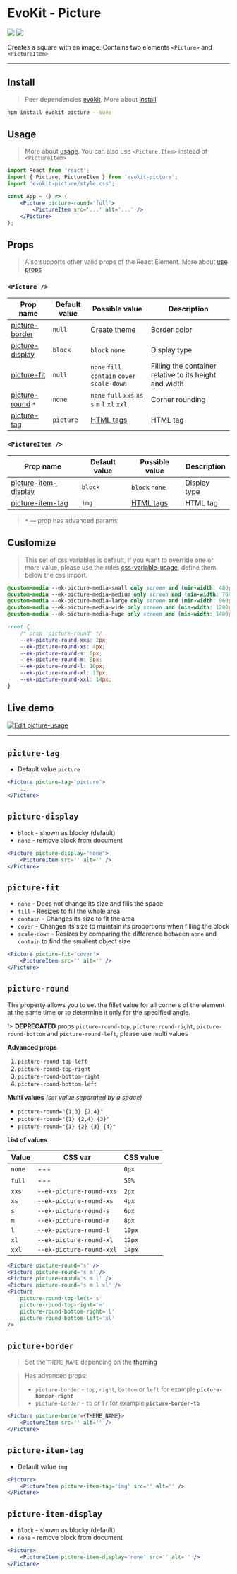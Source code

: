 [evokit]: /packages/evokit/
[CHANGELOG]: /packages/evokit-picture/CHANGELOG.md

[css-variable-usage]: //w3schools.com/css/css3_variables.asp
[html-all-tags]: //www.w3schools.com/tags/default.asp

[create_theme]: /docs/base/theme.md
[installation]: /docs/getting-started/installation.md
[quik-start]: /docs/getting-started/quick-start.md
[use-props]: /docs/getting-started/props.md

[picture-border]: #picture-border
[picture-display]: #picture-display
[picture-fit]: #picture-fit
[picture-item-display]: #picture-item-display
[picture-item-tag]: #picture-item-tag
[picture-round]: #picture-round
[picture-tag]: #picture-tag

# EvoKit - Picture

[![](https://img.shields.io/npm/v/evokit-picture.svg)](https://www.npmjs.com/package/evokit-picture)
[![](https://img.shields.io/badge/page-CHANGELOG-42b983)][CHANGELOG]

Creates a square with an image. Contains two elements `<Picture>` and `<PictureItem>`

---

## Install

> Peer dependencies [evokit]. More about [install][installation]

```bash
npm install evokit-picture --save
```

## Usage

> More about [usage][quik-start]. You can also use `<Picture.Item>` instead of `<PictureItem>`

```jsx
import React from 'react';
import { Picture, PictureItem } from 'evokit-picture';
import 'evokit-picture/style.css';

const App = () => (
    <Picture picture-round='full'>
        <PictureItem src='...' alt='...' />
    </Picture>
);
```

## Props

> Also supports other valid props of the React Element. More about [use props][use-props]

### `<Picture />`

| Prop name           | Default value | Possible value | Description  |
|---------------------|---------------|----------------|--------------|
| [picture-border]    | `null`        | [Create theme][create_theme]  | Border color |
| [picture-display]   | `block`       | `block` `none` | Display type |
| [picture-fit]       | `null`        | `none` `fill` `contain` `cover` `scale-down`    | Filling the container relative to its height and width |
| [picture-round] `*` | `none`        | `none` `full` `xxs` `xs` `s` `m` `l` `xl` `xxl` | Corner rounding |
| [picture-tag]       | `picture`     | [HTML tags][html-all-tags] | HTML tag    |

### `<PictureItem />`

| Prop name                | Default value | Possible value             | Description  |
|--------------------------|---------------|----------------------------|--------------|
| [picture-item-display]   | `block`       | `block` `none`             | Display type |
| [picture-item-tag]       | `img`         | [HTML tags][html-all-tags] | HTML tag     |


> `*` — prop has advanced params

## Customize

> This set of css variables is default, if you want to override one or more value, please use the rules [css-variable-usage], define them below the css import.

```css
@custom-media --ek-picture-media-small only screen and (min-width: 480px);
@custom-media --ek-picture-media-medium only screen and (min-width: 768px);
@custom-media --ek-picture-media-large only screen and (min-width: 960px);
@custom-media --ek-picture-media-wide only screen and (min-width: 1200px);
@custom-media --ek-picture-media-huge only screen and (min-width: 1400px);

:root {
    /* prop 'picture-round' */
    --ek-picture-round-xxs: 2px;
    --ek-picture-round-xs: 4px;
    --ek-picture-round-s: 6px;
    --ek-picture-round-m: 8px;
    --ek-picture-round-l: 10px;
    --ek-picture-round-xl: 12px;
    --ek-picture-round-xxl: 14px;
}
```

## Live demo

[![Edit picture-usage](https://codesandbox.io/static/img/play-codesandbox.svg)](https://codesandbox.io/embed/pictureusage-q6brs?fontsize=14&runonclick=0 ':include :type=iframe width=100% height=500px')

---

## `picture-tag`

- Default value `picture`

```jsx
<Picture picture-tag='picture'>
    ...
</Picture>
```

## `picture-display`

- `block` - shown as blocky (default)
- `none` - remove block from document

```jsx
<Picture picture-display='none'>
    <PictureItem src='' alt='' />
</Picture>
```

## `picture-fit`

- `none` - Does not change its size and fills the space
- `fill` - Resizes to fill the whole area
- `contain` - Сhanges its size to fit the area
- `cover` - Сhanges its size to maintain its proportions when filling the block
- `scale-down` - Resizes by comparing the difference between `none` and` contain` to find the smallest object size

```jsx
<Picture picture-fit='cover'>
    <PictureItem src='' alt='' />
</Picture>
```


## `picture-round`

The property allows you to set the fillet value for all corners of the element at the same time or to determine it only for the specified angle.

!> **DEPRECATED** props `picture-round-top`, `picture-round-right`, `picture-round-bottom` and `picture-round-left`, please use multi values

**Advanced props**

1. `picture-round-top-left`
2. `picture-round-top-right`
3. `picture-round-bottom-right`
4. `picture-round-bottom-left`

**Multi values** _(set value separated by a space)_

- `picture-round="{1,3} {2,4}"`
- `picture-round="{1} {2,4} {3}"`
- `picture-round="{1} {2} {3} {4}"`

**List of values**

| Value  | CSS var               | CSS value |
|--------|-----------------------|-----------|
| `none` | ---                   | `0px`     |
| `full` | ---                   | `50%`     |
| `xxs`  | `--ek-picture-round-xxs`  | `2px`     |
| `xs`   | `--ek-picture-round-xs`   | `4px`    |
| `s`    | `--ek-picture-round-s`    | `6px`    |
| `m`    | `--ek-picture-round-m`    | `8px`    |
| `l`    | `--ek-picture-round-l`    | `10px`    |
| `xl`   | `--ek-picture-round-xl`   | `12px`    |
| `xxl`  | `--ek-picture-round-xxl`  | `14px`    |

```jsx
<Picture picture-round='s' />
<Picture picture-round='s m' />
<Picture picture-round='s m l' />
<Picture picture-round='s m l xl' />
<Picture
    picture-round-top-left='s'
    picture-round-top-right='m'
    picture-round-bottom-right='l'
    picture-round-bottom-left='xl'
/>
```

## `picture-border`

> Set the `THEME_NAME` depending on the [theming][create_theme]

> Has advanced props:
> - `picture-border` - `top`, `right`, `bottom` or `left` for example **`picture-border-right`**
> - `picture-border` - `tb` or `lr` for example **`picture-border-tb`**

```jsx
<Picture picture-border={THEME_NAME}>
    <PictureItem src='' alt='' />
</Picture>
```

## `picture-item-tag`

- Default value `img`

```jsx
<Picture>
    <PictureItem picture-item-tag='img' src='' alt='' />
</Picture>
```

## `picture-item-display`

- `block` - shown as blocky (default)
- `none` - remove block from document

```jsx
<Picture>
    <PictureItem picture-item-display='none' src='' alt='' />
</Picture>
```
